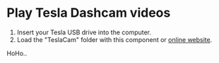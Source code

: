 # Play Tesla Dashcam videos

1. Insert your Tesla USB drive into the computer.
2. Load the "TeslaCam" folder with this component or [online website](https://yuriten.github.io/tesla-cam-player/dist/index.html).

HoHo..